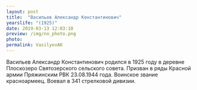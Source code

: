 ```yaml
---
layout: post
title:  "Васильев Александр Константинович"
yearslife: "(1925)"
date: 2019-03-13 12:03:10
preview: /img/no_photo.png
photo:
permalink: VasilyevAK
---
```


Васильев Александр Константинович родился в 1925 году в деревне Плоскозеро Святозерского сельского совета. Призван в ряды Красной армии Пряжинским РВК 23.08.1944 года. Воинское звание красноармеец. Воевал в 341 стрелковой дивизии.